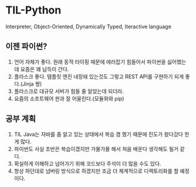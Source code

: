# TIL-Python
Interpreter, Object-Oriented, Dynamically Typed, Iteractive language

## 이젠 파이썬?

1. 언어 자체가 좋다. 원래 동적 타이핑 때문에 에러잡기 힘들어서 파이썬을 싫어했는데 요즘은 꽤 납득이 간다.
2. 플라스크 좋다. 템플릿 엔진 내장돼 있는것도 그렇고 REST API를 구현하기 되게 좋다.(Jinja 짱)
3. 플라스크로 대규모 서버가 힘들 줄 알았는데 되더라.
4. 요즘의 소프트웨어 판과 잘 어울린다.(모듈화와 pip)

## 공부 계획

1. TIL Java는 자바를 좀 알고 있는 상태에서 복습 겸 했기 때문에 진도가 왔다갔다 한게 많다.
2. 파이썬도 사실 초반은 복습이겠지만 가물가물 해서 처음 배운다 생각해도 될거 같다.
3. 확실하게 이해하고 넘어가기 위해 코드보다 주석이 더 많을 수도 있다.
4. 항상 하던대로 넘버링 방식으로 하겠지만 조금 더 체계적으로 디렉토리화를 할 예정이다.
